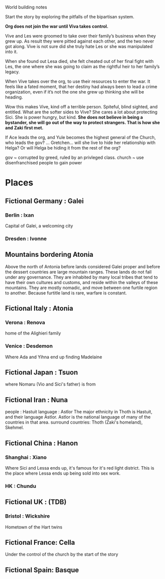 World building notes

Start the story by exploring the pitfalls of the bipartisan system.

**Org does not join the war until Viva takes control.**

Vive and Les  were groomed to take over their family’s business when they grew up.  As result they were pitted against each other, and the two never got along. Vive is not sure did she truly hate Les or  she was manipulated into it.

When she found out Lesa died, she felt cheated out of her final fight with Les, the one where she was going to claim as the rightful heir to her family’s legacy.

When Vive takes over the org, to use their resources to enter the war. It feels like a fated moment, that her destiny had always been to lead a crime organization, even if it’s not the one she grew up thinking she will be heading.

Wow this makes Vive, kind off a terrible person. Spiteful, blind sighted, and entitled. What are the softer sides to Vive?
She cares a lot about protecting Sici.  She is power hungry, but kind. **She does not believe in being a bystander, she will go out of the way to protect strangers.   That is how she and Zaki first met.**

If Ace leads the org, and Yule becomes the highest general of the Church, who leads the gov? … Gretchen… will she live to hide her relationship with Helga? Or will Helga be hiding it from the rest of the org?

gov ~ corrupted by greed, ruled by an privleged class.
church ~ use disenfranchised people to gain power

# Places
## Fictional Germany : Galei

### Berlin : Ixan

Capital of Galei, a welcoming city

### Dresden : Ivonne

## Mountains bordering Atonia

Above the north of Antonia before lands considered Galei proper and before the dessert countries are large mountain ranges. These lands do not fall under any governance. They are inhabited by many local tribes that tend to have their own cultures and customs, and reside within the valleys of these mountains. They are mostly nomadic, and move between one furtile region to another. Because furtitle land is rare, warfare is constant. 

## Fictional  Italy : Atonia

### Verona : Renova

home of the Alighieri family

### Venice : Desdemon

Where Ada and Yihna end up finding Madelaine 

## Fictional Japan : Tsuon

where Nomaru (Vio and Sici's father) is from

## Fictional Iran : Nuna

  people : Hastuit
  language : Astlor
The major ethnicity in Thoth is Hastuit, and their language Astlor. Astlor is the national language of many of the countries in that area.
surround countries: Thoth (Zaki's homeland), Skehmel. 

## Fictional China : Hanon

### Shanghai : Xiano

Where Sici and Lessa ends up, it's famous for it's red light district. This is the place where Lessa ends up being sold into sex work. 

### HK : Chundu

## Fictional UK :  (TDB)

### Bristol : Wickshire

Hometown of the Hart twins

## Fictional France: Cella

Under the control of the church by the start of the story

## Fictional Spain: Basque